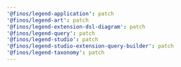 ```yaml
---
'@finos/legend-application': patch
'@finos/legend-art': patch
'@finos/legend-extension-dsl-diagram': patch
'@finos/legend-query': patch
'@finos/legend-studio': patch
'@finos/legend-studio-extension-query-builder': patch
'@finos/legend-taxonomy': patch
---
```

